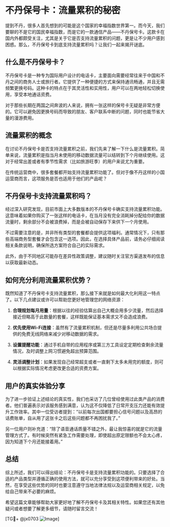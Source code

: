 # 不丹保号卡：流量累积的秘密

提到不丹，很多人首先想到的可能是这个国家的幸福指数世界第一。而今天，我们要聊的不是它的国民幸福指数，而是它的一款通信产品——不丹保号卡。这款卡在国内外都颇受关注，尤其是关于它是否支持流量累积的问题，更是让不少用户感到困惑。那么，不丹保号卡到底支持流量累积吗？让我们一起来揭开谜底。

## 什么是不丹保号卡？

不丹保号卡是一种专为国际用户设计的电话卡，主要面向需要经常往来于中国和不丹之间的商务人士或旅行者。它提供了一种便捷的方式来保持通讯畅通，并且无需频繁更换号码。这种卡的特点在于其灵活性和实用性，用户可以在两地轻松切换使用，享受本地通话资费。

对于那些长期在两国之间奔波的人来说，拥有一张这样的保号卡无疑是非常方便的。它可以避免因更换号码而导致的朋友、客户联系中断的问题，同时也能节省大量的漫游费用。

## 流量累积的概念

在讨论不丹保号卡是否支持流量累积之前，我们先来了解一下什么是流量累积。简单来说，流量累积是指当月未使用的移动数据流量可以结转到下个月继续使用。这对于经常出差或者有季节性需求（比如旅游旺季）的用户来说尤为重要。

在传统运营商中，很多套餐都开始支持流量累积功能了。但对于像不丹这样的小国运营商而言，这项服务是否也适用于他们的产品呢？

## 不丹保号卡支持流量累积吗？

经过深入研究发现，目前市面上大多数版本的不丹保号卡确实支持流量累积功能。这意味着如果你购买了一张这样的电话卡，在当月没有完全消耗掉分配给你的数据流量时，剩余部分不会被浪费掉，而是会被自动保存下来供下一个月使用。

不过需要注意的是，并非所有类型的套餐都会提供这项福利。通常情况下，只有那些高端商务型套餐才会包含这一选项。因此，在选择具体产品前，请务必仔细阅读相关条款说明，确保所选方案符合自己的实际需求。

此外，由于不同地区可能存在差异性政策调整，建议随时关注官方渠道发布的信息以获取最新动态。

## 如何充分利用流量累积优势？

既然知道了不丹保号卡支持流量累积，那么接下来就是如何最大化利用这一特点了。以下几点建议或许可以帮助您更好地管理您的网络资源：

1. **合理规划每月用量**：根据以往的经验估算出自己大概会用多少流量，然后选择接近但略高于此数量的套餐，这样既能保证基本需求又不会造成浪费。
   
2. **优先使用Wi-Fi连接**：虽然有了流量累积机制，但还是尽量多利用公共场合提供的免费无线网络来减少对移动数据的需求。
   
3. **设置提醒功能**：通过手机自带的应用程序或第三方工具设定定期检查剩余流量情况，及时调整上网习惯避免超出预算范围。

4. **灵活调整计划**：如果发现自己经常超支或者一直剩下太多未用完的额度，则可以根据实际情况考虑更改更合适的资费方案。

## 用户的真实体验分享

为了进一步验证上述结论的真实性，我们也采访了几位曾经使用过此类产品的消费者。他们普遍表示对该服务感到满意，认为这不仅降低了日常开支压力还能有效提升工作效率。其中一位受访者提到：“以前每次出国都要担心信号问题以及高昂的话费账单，自从用了这张卡之后这些问题都不再困扰我了。”

另一位用户则补充道：“除了语音通话质量不错之外，最让我惊喜的就是它的流量管理方式了。有时候突然有紧急工作需要处理，即使超出原定限额也不会太心疼，因为知道下个月还能接着用。”

## 总结

综上所述，我们可以得出结论：不丹保号卡是支持流量累积功能的。只要选择了合适的产品类型并遵循正确的使用方法，就可以充分享受到这项便利带来的好处。当然，在享受这些优势的同时也要注意遵守当地法律法规以及运营商相关规定，以免给自己带来不必要的麻烦。

希望这篇文章能够帮助大家更好地了解不丹保号卡及其相关特性。如果您还有其他疑问或者想要了解更多细节，请随时留言交流！

[TG💪+ @jx0703 ![Image](https://github.com/user-attachments/assets/dbca1d08-cadb-493c-b0ec-ad6f7a83f270)]